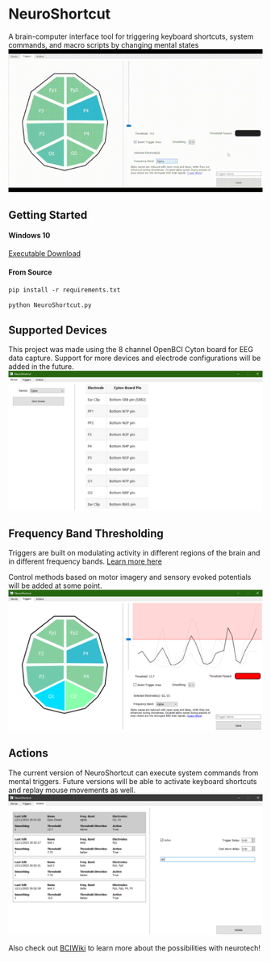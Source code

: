 # NeuroShortcut
A brain-computer interface tool for triggering keyboard shortcuts, system commands, and macro scripts by changing mental states
![Screen Recording](assets/screenrecording.gif)
## Getting Started
#### Windows 10
[Executable Download](https://github.com/lan-party/NeuroShortcut/releases/download/v0.1.1/NeuroShortcut.zip)
#### From Source
```
pip install -r requirements.txt
```
```
python NeuroShortcut.py
```
## Supported Devices
This project was made using the 8 channel OpenBCI Cyton board for EEG data capture. Support for more devices and electrode configurations will be added in the future.
![Screenshot 1](assets/screenshot1.png)
## Frequency Band Thresholding
Triggers are built on modulating activity in different regions of the brain and in different frequency bands. [Learn more here](https://mentalhealthdaily.com/2014/04/15/5-types-of-brain-waves-frequencies-gamma-beta-alpha-theta-delta/)

Control methods based on motor imagery and sensory evoked potentials will be added at some point.
![Screenshot 2](assets/screenshot2.png)
## Actions
The current version of NeuroShortcut can execute system commands from mental triggers. Future versions will be able to activate keyboard shortcuts and replay mouse movements as well.
![Screenshot 3](assets/screenshot3.png)

Also check out [BCIWiki](https://bciwiki.org) to learn more about the possibilities with neurotech!
